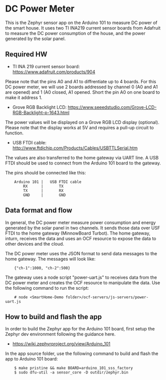# DC Power Meter

This is the Zephyr sensor app on the Arduino 101 to measure DC power of the
smart house. It uses two TI INA219 current sensor boards from Adafruit to
measure the DC power consumption of the house, and the power generated by
the solar panel.

## Required HW
* TI INA 219 current sensor board: https://www.adafruit.com/products/904

Please note that the pins A0 and A1 to diffrentiate up to 4 boards. For this DC power meter, we will use 2 boards addressed by channel 0 (A0 and A1 are opened) and 1 (A0 closed, A1 opened. Short the pin A0 on one board to make it address 1.

* Grove RGB Backlight LCD: https://www.seeedstudio.com/Grove-LCD-RGB-Backlight-p-1643.html

The power values will be displayed on a Grove RGB LCD display (optional). Please
note that the display works at 5V and requires a pull-up circuit to function. 

* USB FTDI cable: http://www.ftdichip.com/Products/Cables/USBTTLSerial.htm

The values are also transferred to the home gateway via UART line. A USB FTDI
should be used to connect from the Arduino 101 board to the gateway.

The pins should be connected like this:
```
    Arduino 101	|	USB FTDI cable
        RX		|	    TX
        TX		|	    RX
        GND		|	    GND
```

## Data format and flow
In general, the DC power meter measure power consumption and energy generated by the solar panel in two channels. It sends those data over USF FTDI to the home gateway (MinnowBoard Turbot). The home gateway, inturn, receives the data and uses an OCF resource to expose the data to other devices and the cloud.

The DC power meter uses the JSON format to send data messages to the home gateway. The messages will look like:
```
    {"ch-1":1000, "ch-2":500}
```

The gateway uses a node script "power-uart.js" to receives data from the DC power meter and creates the OCF resource to manipulate the data. Use the following command to run the script:
```
    # node <SmartHome-Demo folder>/ocf-servers/js-servers/power-uart.js
```

## How to build and flash the app
In order to build the Zephyr app for the Arduino 101 board, first setup the
Zephyr dev environment following the guidance here.
* https://wiki.zephyrproject.org/view/Arduino_101

In the app source folder, use the following command to build and flash the app
to Arduino 101 board:
```
    $ make pristine && make BOARD=arduino_101_sss_factory
    $ sudo dfu-util -a sensor_core -D outdir/zephyr.bin
```
